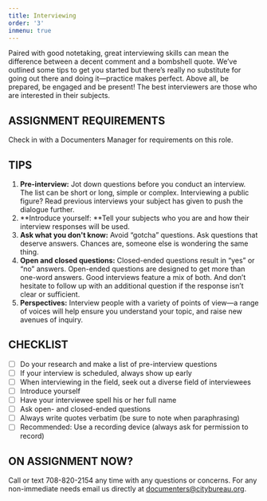 ```yaml
---
title: Interviewing
order: '3'
inmenu: true
---
```

Paired with good notetaking, great interviewing skills can mean the difference between a decent comment and a bombshell quote. We’ve outlined some tips to get you started but there’s really no substitute for going out there and doing it—practice makes perfect. Above all, be prepared, be engaged and be present! The best interviewers are those who are interested in their subjects.

## ASSIGNMENT REQUIREMENTS

Check in with a Documenters Manager for requirements on this role.

## TIPS

1. **Pre-interview:** Jot down questions before you conduct an interview. The list can be short or long, simple or complex. Interviewing a public figure? Read previous interviews your subject has given to push the dialogue further.
2. **Introduce yourself: **Tell your subjects who you are and how their interview responses will be used.
3. **Ask what you don't know:** Avoid “gotcha” questions. Ask questions that deserve answers. Chances are, someone else is wondering the same thing.
4. **Open and closed questions:** Closed-ended questions result in “yes” or “no” answers. Open-ended questions are designed to get more than one-word answers. Good interviews feature a mix of both. And don’t hesitate to follow up with an additional question if the response isn’t clear or sufficient.
5. **Perspectives:** Interview people with a variety of points of view—a range of voices will help ensure you understand your topic, and raise new avenues of inquiry.

## CHECKLIST

- [ ] Do your research and make a list of pre-interview questions
- [ ] If your interview is scheduled, always show up early
- [ ] When interviewing in the field, seek out a diverse field of interviewees
- [ ] Introduce yourself
- [ ] Have your interviewee spell his or her full name
- [ ] Ask open- and closed-ended questions
- [ ] Always write quotes verbatim (be sure to note when paraphrasing)
- [ ] Recommended: Use a recording device (always ask for permission to record)

## ON ASSIGNMENT NOW?

Call or text 708-820-2154 any time with any questions or concerns. For any non-immediate needs email us directly at documenters@citybureau.org.

